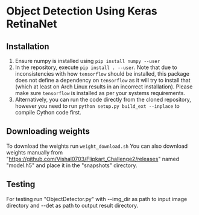 # Object Detection Using Keras RetinaNet 

## Installation

1) Ensure numpy is installed using `pip install numpy --user`
2) In the repository, execute `pip install . --user`.
   Note that due to inconsistencies with how `tensorflow` should be installed,
   this package does not define a dependency on `tensorflow` as it will try to install that (which at least on Arch Linux results in an incorrect installation).
   Please make sure `tensorflow` is installed as per your systems requirements.
3) Alternatively, you can run the code directly from the cloned  repository, however you need to run `python setup.py build_ext --inplace` to compile Cython code first.

## Downloading weights

To download the weights run `weight_download.sh`
You can also download weights manually from "https://github.com/Vishal0703/Flipkart_Challenge2/releases" named "model.h5" and place it in the "snapshots" directory.



## Testing

For testing run "ObjectDetector.py" with --img_dir as path to input image directory and --det as path to output result directory.

